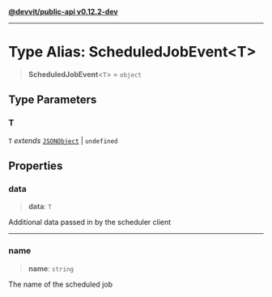[**@devvit/public-api v0.12.2-dev**](../README.md)

---

# Type Alias: ScheduledJobEvent\<T\>

> **ScheduledJobEvent**\<`T`\> = `object`

## Type Parameters

### T

`T` _extends_ [`JSONObject`](JSONObject.md) \| `undefined`

## Properties

<a id="data"></a>

### data

> **data**: `T`

Additional data passed in by the scheduler client

---

<a id="name"></a>

### name

> **name**: `string`

The name of the scheduled job
